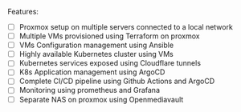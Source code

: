 Features:
- [ ] Proxmox setup on multiple servers connected to a local network
- [ ] Multiple VMs provisioned using Terraform on proxmox
- [ ] VMs Configuration management using Ansible
- [ ] Highly available Kubernetes cluster using VMs
- [ ] Kubernetes services exposed using Cloudflare tunnels
- [ ] K8s Application management using ArgoCD
- [ ] Complete CI/CD pipeline using Github Actions and ArgoCD
- [ ] Monitoring using prometheus and Grafana
- [ ] Separate NAS on proxmox using Openmediavault
